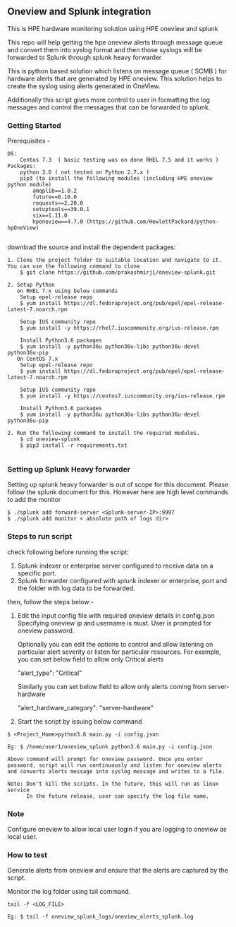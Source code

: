 ## Oneview and Splunk integration
This is HPE hardware monitoring solution using HPE oneview and splunk

This repo will help getting the hpe oneview alerts through message queue and convert them into syslog format and then those syslogs will be forwarded to Splunk through splunk heavy forwarder

This is python based solution which listens on message queue ( SCMB ) for hardware alerts that are generated by HPE oneview.
This solution helps to create the syslog using alerts generated in OneView. 

Additionally this script gives more control to user in formatting the log messages and control the messages that can be forwarded to splunk. 

### Getting Started

Prerequisites - 

```
OS: 
	Centos 7.3  ( basic testing was on done RHEL 7.5 and it works )
Packages: 
	python 3.6 ( not tested on Python 2.7.x )
	pip3 (to install the following modules (including HPE oneview python module)
		amqplib==1.0.2
		future==0.16.0
		requests==2.20.0
		setuptools==39.0.1
		six==1.11.0
		hponeview==4.7.0 (https://github.com/HewlettPackard/python-hpOneView)
		
```

download the source and install the dependent packages:
```
1. Clone the project folder to suitable location and navigate to it. You can use the following command to clone
	$ git clone https://github.com/prakashmirji/oneview-splunk.git

2. Setup Python
   on RHEL 7.x using below commands
	Setup epel-release repo
	$ yum install https://dl.fedoraproject.org/pub/epel/epel-release-latest-7.noarch.rpm

	Setup IUS community repo
	$ yum install -y https://rhel7.iuscommunity.org/ius-release.rpm

	Install Python3.6 packages
	$ yum install -y python36u python36u-libs python36u-devel python36u-pip
   On CentOS 7.x
   	Setup epel-release repo
	$ yum install https://dl.fedoraproject.org/pub/epel/epel-release-latest-7.noarch.rpm

	Setup IUS community repo
	$ yum install -y https://centos7.iuscommunity.org/ius-release.rpm

	Install Python3.6 packages
	$ yum install -y python36u python36u-libs python36u-devel python36u-pip
	
2. Run the following command to install the required modules.
	$ cd oneview-splunk
	$ pip3 install -r requirements.txt
	
```
### Setting up Splunk Heavy forwarder

Setting up splunk heavy forwarder is out of scope for this document. Please follow the splunk document for this.
However here are high level commands to add the monitor
```
$ ./splunk add forward-server <Splunk-server-IP>:9997
$ ./splunk add monitor < absolute path of logs dir>
```

### Steps to run script

check following before running the script:
 
1. Splunk indexer or enterprise server configured to receive data on a specific port. 
2. Splunk forwarder configured with splunk indexer or enterprise, port and the folder with log data to be forwarded. 

then, follow the steps below:-
1. Edit the input config file with required oneview details in config.json
   Specifying oneview ip and username is must. User is prompted for oneview password.
   
   Optionally you can edit the options to control and allow listening on particular alert severity or listen for particular resources.
   For example, you can set below field to allow only Critical alerts
   
   "alert_type": "Critical"
   
   Similarly you can set below field to allow only alerts coming from server-hardware
   
   "alert_hardware_category": "server-hardware"

2. Start the script by issuing below command
```
$ <Project_Home>python3.6 main.py -i config.json

Eg: $ /home/user1/oneview_splunk python3.6 main.py -i config.json

Above command will prompt for oneview password. Once you enter password, script will run continuously and listen for oneview alerts and converts alerts message into syslog message and writes to a file.

Note: Don't kill the scripts. In the future, this will run as linux service
      In the future release, user can specify the log file name.

```

### Note
Configure oneview to allow local user login if you are logging to oneview as local user.

### How to test
Generate alerts from oneview and ensure that the alerts are captured by the script. 

Monitor the log folder using tail command. 
```
tail -f <LOG_FILE>

Eg: $ tail -f oneview_splunk_logs/oneview_alerts_splunk.log

```

